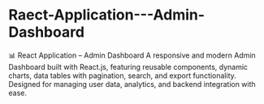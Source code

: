 # Raect-Application---Admin-Dashboard
📊 React Application – Admin Dashboard A responsive and modern Admin Dashboard built with React.js, featuring reusable components, dynamic charts, data tables with pagination, search, and export functionality. Designed for managing user data, analytics, and backend integration with ease.
